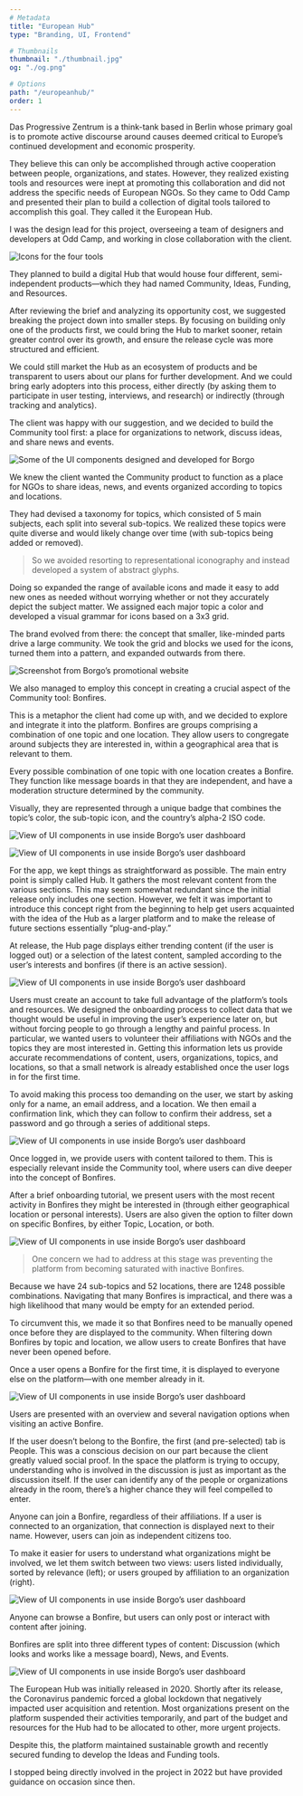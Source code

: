 ```yaml
---
# Metadata
title: "European Hub"
type: "Branding, UI, Frontend"

# Thumbnails
thumbnail: "./thumbnail.jpg"
og: "./og.png"

# Options
path: "/europeanhub/"
order: 1
---
```


<article role="article">

Das Progressive Zentrum is a think-tank based in Berlin whose primary goal is to promote active discourse around causes deemed critical to Europe’s continued development and economic prosperity.

They believe this can only be accomplished through active cooperation between people, organizations, and states. However, they realized existing tools and resources were inept at promoting this collaboration and did not address the specific needs of European NGOs. So they came to Odd Camp and presented their plan to build a collection of digital tools tailored to accomplish this goal. They called it the European Hub.

I was the design lead for this project, overseeing a team of designers and developers at Odd Camp, and working in close collaboration with the client.

</article>

![Icons for the four tools](images/tools@2x.png)

<article role="article">

They planned to build a digital Hub that would house four different, semi-independent products—which they had named Community, Ideas, Funding, and Resources.

After reviewing the brief and analyzing its opportunity cost, we suggested breaking the project down into smaller steps. By focusing on building only one of the products first, we could bring the Hub to market sooner, retain greater control over its growth, and ensure the release cycle was more structured and efficient.

We could still market the Hub as an ecosystem of products and be transparent to users about our plans for further development. And we could bring early adopters into this process, either directly (by asking them to participate in user testing, interviews, and research) or indirectly (through tracking and analytics).

The client was happy with our suggestion, and we decided to build the Community tool first: a place for organizations to network, discuss ideas, and share news and events.

</article>

![Some of the UI components designed and developed for Borgo](images/topics@2x.png)

<article role="article">

We knew the client wanted the Community product to function as a place for NGOs to share ideas, news, and events organized according to topics and locations.

They had devised a taxonomy for topics, which consisted of 5 main subjects, each split into several sub-topics. We realized these topics were quite diverse and would likely change over time (with sub-topics being added or removed).

> So we avoided resorting to representational iconography and instead developed a system of abstract glyphs.

Doing so expanded the range of available icons and made it easy to add new ones as needed without worrying whether or not they accurately depict the subject matter. We assigned each major topic a color and developed a visual grammar for icons based on a 3x3 grid.

The brand evolved from there: the concept that smaller, like-minded parts drive a large community. We took the grid and blocks we used for the icons, turned them into a pattern, and expanded outwards from there.

</article>

![Screenshot from Borgo’s promotional website](images/brand@2x.png)

<article role="article">

We also managed to employ this concept in creating a crucial aspect of the Community tool: Bonfires.

This is a metaphor the client had come up with, and we decided to explore and integrate it into the platform. Bonfires are groups comprising a combination of one topic and one location. They allow users to congregate around subjects they are interested in, within a geographical area that is relevant to them.

Every possible combination of one topic with one location creates a Bonfire. They function like message boards in that they are independent, and have a moderation structure determined by the community.

Visually, they are represented through a unique badge that combines the topic’s color, the sub-topic icon, and the country’s alpha-2 ISO code.

</article>

![View of UI components in use inside Borgo’s user dashboard](images/bonfires@2x.png)

![View of UI components in use inside Borgo’s user dashboard](images/bonfire-construction@2x.png)

<article role="article">

For the app, we kept things as straightforward as possible. The main entry point is simply called Hub. It gathers the most relevant content from the various sections. This may seem somewhat redundant since the initial release only includes one section. However, we felt it was important to introduce this concept right from the beginning to help get users acquainted with the idea of the Hub as a larger platform and to make the release of future sections essentially “plug-and-play.”

At release, the Hub page displays either trending content (if the user is logged out) or a selection of the latest content, sampled according to the user’s interests and bonfires (if there is an active session).

</article>

![View of UI components in use inside Borgo’s user dashboard](images/hub@2x.png)

<article role="article">

Users must create an account to take full advantage of the platform’s tools and resources. We designed the onboarding process to collect data that we thought would be useful in improving the user’s experience later on, but without forcing people to go through a lengthy and painful process. In particular, we wanted users to volunteer their affiliations with NGOs and the topics they are most interested in. Getting this information lets us provide accurate recommendations of content, users, organizations, topics, and locations, so that a small network is already established once the user logs in for the first time.

To avoid making this process too demanding on the user, we start by asking only for a name, an email address, and a location. We then email a confirmation link, which they can follow to confirm their address, set a password and go through a series of additional steps.

</article>

![View of UI components in use inside Borgo’s user dashboard](images/onboarding@2x.png)

<article role="article">

Once logged in, we provide users with content tailored to them. This is especially relevant inside the Community tool, where users can dive deeper into the concept of Bonfires.

After a brief onboarding tutorial, we present users with the most recent activity in Bonfires they might be interested in (through either geographical location or personal interests). Users are also given the option to filter down on specific Bonfires, by either Topic, Location, or both.

</article>

![View of UI components in use inside Borgo’s user dashboard](images/community@2x.png)

<article role="article">

> One concern we had to address at this stage was preventing the platform from becoming saturated with inactive Bonfires.

Because we have 24 sub-topics and 52 locations, there are 1248 possible combinations. Navigating that many Bonfires is impractical, and there was a high likelihood that many would be empty for an extended period.

To circumvent this, we made it so that Bonfires need to be manually opened once before they are displayed to the community. When filtering down Bonfires by topic and location, we allow users to create Bonfires that have never been opened before.

Once a user opens a Bonfire for the first time, it is displayed to everyone else on the platform—with one member already in it.

</article>

![View of UI components in use inside Borgo’s user dashboard](images/bonfire-people@2x.png)

<article role="article">

Users are presented with an overview and several navigation options when visiting an active Bonfire.

If the user doesn’t belong to the Bonfire, the first (and pre-selected) tab is People. This was a conscious decision on our part because the client greatly valued social proof. In the space the platform is trying to occupy, understanding who is involved in the discussion is just as important as the discussion itself. If the user can identify any of the people or organizations already in the room, there’s a higher chance they will feel compelled to enter.

Anyone can join a Bonfire, regardless of their affiliations. If a user is connected to an organization, that connection is displayed next to their name. However, users can join as independent citizens too.

To make it easier for users to understand what organizations might be involved, we let them switch between two views: users listed individually, sorted by relevance (left); or users grouped by affiliation to an organization (right).

</article>

![View of UI components in use inside Borgo’s user dashboard](images/bonfire-content@2x.png)

<article role="article">

Anyone can browse a Bonfire, but users can only post or interact with content after joining.

Bonfires are split into three different types of content: Discussion (which looks and works like a message board), News, and Events.

</article>

![View of UI components in use inside Borgo’s user dashboard](images/soon@2x.png)

<article role="article">

The European Hub was initially released in 2020. Shortly after its release, the Coronavirus pandemic forced a global lockdown that negatively impacted user acquisition and retention. Most organizations present on the platform suspended their activities temporarily, and part of the budget and resources for the Hub had to be allocated to other, more urgent projects.

Despite this, the platform maintained sustainable growth and recently secured funding to develop the Ideas and Funding tools.

I stopped being directly involved in the project in 2022 but have provided guidance on occasion since then.

</article>